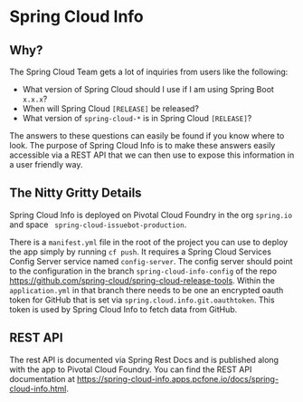 # Spring Cloud Info

## Why?

The Spring Cloud Team gets a lot of inquiries from users like the following:

* What version of Spring Cloud should I use if I am using Spring Boot `x.x.x`?
* When will Spring Cloud `[RELEASE]` be released?
* What version of `spring-cloud-*` is in Spring Cloud `[RELEASE]`?

The answers to these questions can easily be found if you know where to look.  The purpose of
Spring Cloud Info is to make these answers easily accessible via a REST API that we can then use
to expose this information in a user friendly way.

## The Nitty Gritty Details

Spring Cloud Info is deployed on Pivotal Cloud Foundry in the org `spring.io` and space `
spring-cloud-issuebot-production`.

There is a `manifest.yml` file in the root of the project you can use to deploy the app
simply by running `cf push`.  It requires a Spring Cloud Services Config Server service 
named `config-server`.  The config server should point to the configuration in the branch
`spring-cloud-info-config` of the repo https://github.com/spring-cloud/spring-cloud-release-tools.
Within the `application.yml` in that branch there needs to be one an encrypted oauth token for GitHub
that is set via `spring.cloud.info.git.oauthtoken`.  This token is used by Spring Cloud Info to fetch
data from GitHub.

## REST API
The rest API is documented via Spring Rest Docs and is published along with the app to Pivotal
Cloud Foundry.  You can find the REST API documentation at 
https://spring-cloud-info.apps.pcfone.io/docs/spring-cloud-info.html.
